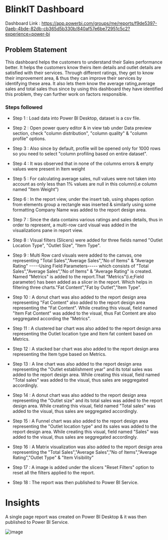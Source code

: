 # BlinkIT Dashboard
Dashboard Link : https://app.powerbi.com/groups/me/reports/f9de5397-0aeb-4bde-82db-cb365d5b330b/840af57e6be72951c5c2?experience=power-bi

## Problem Statement

This dashboard helps the customers to understand their Sales performance better. It helps the customers know theirs item details and outlet details are satisfied with their services. Through different ratings, they get to know their improvement area, & thus they can improve their services by identifying these area. It also lets them know the average rating,average sales and total sales thus since by using this dashboard they have identified this problem, they can further work on factors responsible.

### Steps followed 

- Step 1 : Load data into Power BI Desktop, dataset is a csv file.
- Step 2 : Open power query editor & in view tab under Data preview section, check "column distribution", "column quality" & "column profile" options.
- Step 3 : Also since by default, profile will be opened only for 1000 rows so you need to select "column profiling based on entire dataset".
- Step 4 : It was observed that in none of the columns errors & empty values were present in Item weight
- Step 5 : For calculating average sales, null values were not taken into account as only less than 1% values are null in this column(i.e column named "Item Weight") 
- Step 6 : In the report view, under the insert tab, using shapes option from elements group a rectangle was inserted & similarly using some formatting Company Name was added to the report design area. 
- Step 7 : Since the data contains various ratings and sales details, thus in order to represent, a multi-row card visual was added in the visualizations pane in report view. 
- Step 8 : Visual filters (Slicers) were added for three fields named "Outlet Location Type", "Outlet Size", "Item Type".
- Step 9 : Multi Row card visuals were added to the canvas, one representing "Total Sales","Average Sales","No of Items" & "Average Rating"
          -----Using Field Parameters----- which consists of "Total Sales","Average Sales","No of Items" & "Average Rating" is created. Named "Metrics" is added to the report.That "Metrics"(i.e;Field parameter) has been added as a slicer in the report. Which helps in filtering three charts."Fat Content","Fat by Outlet","Item Type".
- Step 10 : A donut chart was also added to the report design area representing  "Fat Content" also added to the report design area representing the "Fat Content". While creating this visual, field named "Item Fat Content" was added to the visual, thus Fat Content are also seggregated according the "Metrics". 

- Step 11 :  A clustered bar chart was also added to the report design area representing the Outlet location type and Item fat content based on Metrics.

- Step 12 :  A stacked bar chart was also added to the report design area representing the Item type based on Metrics.

- Step 13 : A line chart was also added to the report design area representing the "Outlet establishment year" and its total sales was added to the report design area. While creating this visual, field named "Total sales" was added to the visual, thus sales are seggregated accordingly.

- Step 14 : A donut chart was also added to the report design area representing the "Outlet size" and its total sales was added to the report design area. While creating this visual, field named "Total sales" was added to the visual, thus sales are seggregated accordingly.

- Step 15 : A Funnel chart was also added to the report design area representing the "Outlet location type" and its sales was added to the report design area. While creating this visual, field named "Sales" was added to the visual, thus sales are seggregated accordingly.

- Step 16 : A Matrix visualization was also added to the report design area representing the "Total Sales","Average Sales","No of Items","Average Rating","Outlet Type" & "Item Visibility"

- Step 17 : A image is added under the slicers "Reset Filters" option to reset all the filters applied to the report.

 
- Step 18 : The report was then published to Power BI Service.
 

# Insights

A single page report was created on Power BI Desktop & it was then published to Power BI Service.


![image](https://github.com/user-attachments/assets/c5f9a23e-9285-423b-bd18-cd50a06dd651)

